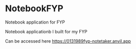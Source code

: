 # NotebookFYP
Notebook application for FYP

Notebook applicationb I built for my FYP

Can be accessed here
https://0131989fyp-notetaker.anvil.app
